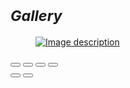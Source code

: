  <div class="container">
    <div class="row">
      <div class="col-sm-8 col-sm-offset-2">
        <h1 class="text-center">
          <small><em>Gallery</em></small>
        </h1>
        <!-- a href="/img/gallery/winter_window.jpeg">muta</a-->
        <!-- Galley wrapper that contains all items -->
        <div id="gallery" class="gallery" itemscope itemtype="http://schema.org/ImageGallery">
          <!-- Use figure for a more semantic html -->
          <figure itemprop="associatedMedia" itemscope itemtype="http://schema.org/ImageObject">
            <!-- Link to the big image, not mandatory, but usefull when there is no JS -->
            <a href="/img/gallery/winter_window.jpeg" data-caption="" data-width="600" data-height="480" itemprop="contentUrl" style="display: none">
              <!-- Thumbnail -->
              <img src="/img/gallery/winter_window.jpeg" itemprop="thumbnail" alt="Image description">
            </a>
          </figure>
          <figure itemprop="associatedMedia" itemscope itemtype="http://schema.org/ImageObject" style="display: none">
            <a href="/img/gallery/hanafuda.jpeg" data-caption="" data-width="600" data-height="480" itemprop="contentUrl">
              <img src="/img/gallery/hanafuda.jpeg" itemprop="thumbnail" alt="Image description">
            </a>
          </figure>
          <figure itemprop="associatedMedia" itemscope itemtype="http://schema.org/ImageObject">
            <a href="/img/gallery/beengcha_vinyl.jpeg" data-caption="" data-width="600" data-height="480" itemprop="contentUrl" style="display: none">
              <img src="/img/gallery/beengcha_vinyl.jpeg" itemprop="thumbnail" alt="Image description">
            </a>
          </figure>
          <figure itemprop="associatedMedia" itemscope itemtype="http://schema.org/ImageObject">
            <a href="/img/gallery/japankert.jpeg" data-caption="" data-width="600" data-height="480" itemprop="contentUrl" style="display: none">
              <img src="/img/gallery/japankert.jpeg" itemprop="thumbnail" alt="Image description">
            </a>
          </figure>
          <figure itemprop="associatedMedia" itemscope itemtype="http://schema.org/ImageObject">
            <a href="/img/gallery/kanna.jpeg" data-caption="" data-width="600" data-height="480" itemprop="contentUrl" >
              <img src="/img/gallery/kanna.jpeg" itemprop="thumbnail" alt="Image description">
            </a>
          </figure>
          <figure itemprop="associatedMedia" itemscope itemtype="http://schema.org/ImageObject">
            <a href="/img/gallery/puerh_zoom.jpeg" data-caption="" data-width="600" data-height="480" itemprop="contentUrl" style="display: none">
              <img src="/img/gallery/puerh_zoom.jpeg" itemprop="thumbnail" alt="Image description">
            </a>
          </figure>
          <figure itemprop="associatedMedia" itemscope itemtype="http://schema.org/ImageObject">
            <a href="/img/gallery/allo_keszlet.jpeg" data-caption="" data-width="480" data-height="600" itemprop="contentUrl" style="display: none">
              <img src="/img/gallery/allo_keszlet.jpeg" itemprop="thumbnail" alt="Image description">
            </a>
          </figure>
          <figure itemprop="associatedMedia" itemscope itemtype="http://schema.org/ImageObject">
            <a href="/img/gallery/napfeny.jpeg" data-caption="" data-width="600" data-height="480" itemprop="contentUrl" style="display: none">
              <img src="/img/gallery/napfeny.jpeg" itemprop="thumbnail" alt="Image description">
            </a>
          </figure>
        </div>
      </div>
    </div>
  </div>

  <!-- Some spacing 😉 -->
  <div class="spacer"></div>


  <!-- Root element of PhotoSwipe. Must have class pswp. -->
  <div class="pswp" tabindex="-1" role="dialog" aria-hidden="true">
      <!-- Background of PhotoSwipe. 
           It's a separate element as animating opacity is faster than rgba(). -->
      <div class="pswp__bg"></div>
      <!-- Slides wrapper with overflow:hidden. -->
      <div class="pswp__scroll-wrap">
          <!-- Container that holds slides. 
              PhotoSwipe keeps only 3 of them in the DOM to save memory.
              Don't modify these 3 pswp__item elements, data is added later on. -->
          <div class="pswp__container">
              <div class="pswp__item"></div>
              <div class="pswp__item"></div>
              <div class="pswp__item"></div>
          </div>
          <!-- Default (PhotoSwipeUI_Default) interface on top of sliding area. Can be changed. -->
          <div class="pswp__ui pswp__ui--hidden">
              <div class="pswp__top-bar">
                  <!--  Controls are self-explanatory. Order can be changed. -->
                  <div class="pswp__counter"></div>
                  <button class="pswp__button pswp__button--close" title="Close (Esc)"></button>
                  <button class="pswp__button pswp__button--share" title="Share"></button>
                  <button class="pswp__button pswp__button--fs" title="Toggle fullscreen"></button>
                  <button class="pswp__button pswp__button--zoom" title="Zoom in/out"></button>
                  <!-- Preloader demo http://codepen.io/dimsemenov/pen/yyBWoR -->
                  <!-- element will get class pswp__preloader--active when preloader is running -->
                  <div class="pswp__preloader">
                      <div class="pswp__preloader__icn">
                        <div class="pswp__preloader__cut">
                          <div class="pswp__preloader__donut"></div>
                        </div>
                      </div>
                  </div>
              </div>
              <div class="pswp__share-modal pswp__share-modal--hidden pswp__single-tap">
                  <div class="pswp__share-tooltip"></div> 
              </div>
              <button class="pswp__button pswp__button--arrow--left" title="Previous (arrow left)">
              </button>
              <button class="pswp__button pswp__button--arrow--right" title="Next (arrow right)">
              </button>
              <div class="pswp__caption">
                  <div class="pswp__caption__center"></div>
              </div>
          </div>
      </div>
  </div>

  <!-- Import jQuery and PhotoSwipe Scripts -->
  <script src="https://code.jquery.com/jquery-2.1.4.min.js"></script>
  <script src="https://cdnjs.cloudflare.com/ajax/libs/photoswipe/4.1.0/photoswipe.min.js"></script>
  <script src="https://cdnjs.cloudflare.com/ajax/libs/photoswipe/4.1.0/photoswipe-ui-default.min.js"></script>

  <script>
    'use strict';

    /* global jQuery, PhotoSwipe, PhotoSwipeUI_Default, console */

    (function($){

      // Init empty gallery array
      var container = [];

      // Loop over gallery items and push it to the array
      $('#gallery').find('figure').each(function(){
        var $link = $(this).find('a'),
            item = {
              src: $link.attr('href'),
              w: $link.data('width'),
              h: $link.data('height'),
              title: $link.data('caption')
            };
        container.push(item);
      });

      // Define click event on gallery item
      $('a').click(function(event){

        // Prevent location change
        event.preventDefault();

        // Define object and gallery options
        var $pswp = $('.pswp')[0],
            options = {
              index: $(this).parent('figure').index(),
              bgOpacity: 0.85,
              showHideOpacity: true
            };

        // Initialize PhotoSwipe
        var gallery = new PhotoSwipe($pswp, PhotoSwipeUI_Default, container, options);
        gallery.init();
      });

    }(jQuery));
  </script>
